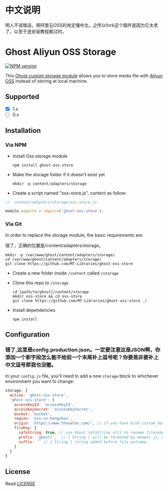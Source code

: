 # 中文说明
明人不说暗话，用阿里云OSS的肯定懂中文。之所以fork这个插件是因为它太老了，以至于连安装教程都过时。


# Ghost Aliyun OSS Storage

[![NPM version][npm-image]][npm-url]

[npm-image]: https://img.shields.io/npm/v/ghost-oss-store.svg?style=flat-square
[npm-url]: https://npmjs.org/package/ghost-oss-store

This [Ghost custom storage module](https://docs.ghost.org/docs/using-a-custom-storage-module#section-known-custom-storage-adapters) allows you to store media file with [Aliyun OSS](https://cn.aliyun.com/product/oss) instead of storing at local machine.

## Supported

- [x] 1.x
- [ ] 0.x

## Installation
  
### Via NPM

- Install Oss storage module

  ```
  npm install ghost-oss-store
  ```
  
- Make the storage folder if it doesn't exist yet

  ```
  mkdir -p content/adapters/storage
  ```
  
 - Create a script named "oss-store.js", content as follow:
 
 ```js
 //  content/adapters/storage/oss-store.js

module.exports = require('ghost-oss-store');
 ```

### Via Git

In order to replace the storage module, the basic requirements are:

错了，正确的位置是/content/adapters/storage。
```
mkdir -p /var/www/ghost/content/adapters/storage/
cd /var/www/ghost/content/adapters/storage/
git clone https://github.com/MT-Libraries/ghost-oss-store
```
- Create a new folder inside `/content` called `/storage`

- Clone this repo to `/storage`

  ```
  cd [path/to/ghost]/content/storage
  mkdir oss-store && cd oss-store
  git clone https://github.com/MT-Libraries/ghost-oss-store ./
  ```

- Install dependencies

  ```
  npm install
  ```

## Configuration
### 错了,这里是config.production.json。一定要注意这是JSON啊，你添加一个新字段怎么能不给前一个末尾补上逗号呢？你要是非要补上中文逗号那我也没辙。
In your `config.js` file, you'll need to add a new `storage` block to whichever environment you want to change:


```javascript
storage: {
  active: 'ghost-oss-store',
  'ghost-oss-store': {
    accessKeyId: 'accessKeyId',
    accessKeySecret: 'accessKeySecret',
    bucket: 'bucket',
    region: 'oss-cn-hangzhou',
    origin: 'https://www.thonatos.com/', // if you have bind custom domain to oss bucket. or false             
    fileKey: {
      safeString: true, // use Ghost safaString util to rename filename, e.g. Chinese to Pinyin
      prefix: 'ghost/',  // { String } will be formated by moment.js, using `[]` to escape,
      suffix: '' // { String } string added before file extname.
    }
  }
}
```

## License

Read [LICENSE](LICENSE)
